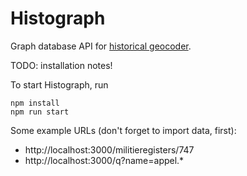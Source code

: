 # Histograph

Graph database API for [historical geocoder](https://github.com/erfgoed-en-locatie/historische-geocoder/).

TODO: installation notes!

To start Histograph, run

    npm install
    npm run start

Some example URLs (don't forget to import data, first):

- http://localhost:3000/militieregisters/747
- http://localhost:3000/q?name=appel.*
